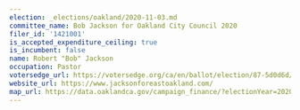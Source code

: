 ```yaml
---
election: _elections/oakland/2020-11-03.md
committee_name: Bob Jackson for Oakland City Council 2020
filer_id: '1421001'
is_accepted_expenditure_ceiling: true
is_incumbent: false
name: Robert "Bob" Jackson
occupation: Pastor
votersedge_url: https://votersedge.org/ca/en/ballot/election/87-5d0d6d/address/null/zip/94605/contests/contest/21269/candidate/151402?date=2020-11-03
website_url: https://www.jacksonforeastoakland.com/
map_url: https://data.oaklandca.gov/campaign_finance/?electionYear=2020&candidates=COAK-154768&since=2019-01-01&until=2020-10-23
---
```

